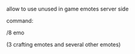 allow to use unused in game emotes server side

command:

/8 emo

(3 crafting emotes and several other emotes)